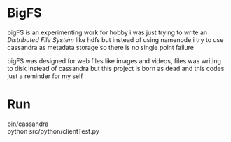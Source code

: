 BigFS
====

bigFS is an experimenting work for hobby i was just trying to write an _Distributed File System_ like hdfs but instead of using namenode i try to use cassandra as metadata storage so there is no single point failure

bigFS was designed for web files like images and videos, files was writing to disk instead of cassandra but this project is born as dead and this codes just a reminder for my self 

Run
====
bin/cassandra  
python src/python/clientTest.py


